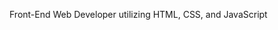 Front-End Web Developer utilizing HTML, CSS, and JavaScript

<!---
mollymoo002/mollymoo002 is a ✨ special ✨ repository because its `README.md` (this file) appears on your GitHub profile.
You can click the Preview link to take a look at your changes.
--->
